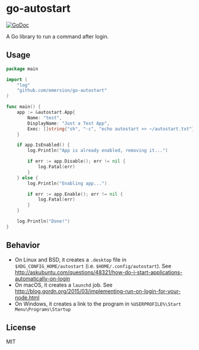 # go-autostart

[![GoDoc](https://godoc.org/github.com/emersion/go-autostart?status.svg)](https://godoc.org/github.com/emersion/go-autostart)

A Go library to run a command after login.

## Usage

```go
package main

import (
	"log"
	"github.com/emersion/go-autostart"
)

func main() {
	app := &autostart.App{
		Name: "test",
		DisplayName: "Just a Test App",
		Exec: []string{"sh", "-c", "echo autostart >> ~/autostart.txt"},
	}

	if app.IsEnabled() {
		log.Println("App is already enabled, removing it...")

		if err := app.Disable(); err != nil {
			log.Fatal(err)
		}
	} else {
		log.Println("Enabling app...")

		if err := app.Enable(); err != nil {
			log.Fatal(err)
		}
	}

	log.Println("Done!")
}
```

## Behavior

* On Linux and BSD, it creates a `.desktop` file in `$XDG_CONFIG_HOME/autostart`
  (i.e. `$HOME/.config/autostart`). See http://askubuntu.com/questions/48321/how-do-i-start-applications-automatically-on-login
* On macOS, it creates a `launchd` job. See http://blog.gordn.org/2015/03/implementing-run-on-login-for-your-node.html
* On Windows, it creates a link to the program in `%USERPROFILE%\Start Menu\Programs\Startup`

## License

MIT
